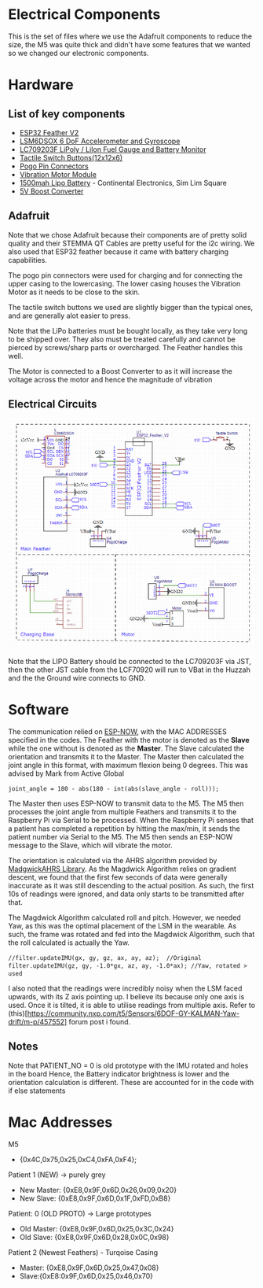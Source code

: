 # Electrical Components

This is the set of files where we use the Adafruit components to reduce the size, the M5 was quite thick and didn't have some features that we wanted so we changed our electronic components.

# Hardware

## List of key components
- [ESP32 Feather V2](https://www.adafruit.com/product/5400)
- [LSM6DSOX 6 DoF Accelerometer and Gyroscope](https://www.adafruit.com/product/4438)
- [LC709203F LiPoly / LiIon Fuel Gauge and Battery Monitor](https://www.adafruit.com/product/4712)
- [Tactile Switch Buttons(12x12x6)](https://www.adafruit.com/product/1119)
- [Pogo Pin Connectors](https://shopee.sg/5-Pairs-Spring-Loaded-Magnetic-Pogo-Pin-Connector-3-Positions-Magnets-Pitch-2.3MM-Through-Holes-Male-Female-Probe-i.174316421.13592238478?sp_atk=ab548fd7-1fb2-4dd6-9592-12ebe74c2071&xptdk=ab548fd7-1fb2-4dd6-9592-12ebe74c2071)
- [Vibration Motor Module](https://shopee.sg/PWM-Vibration-Motor-Module-DC-Motor-Mobile-Phone-Vibration-Vibrator-Mini-Switch-Sensor-Module-DIY-for-Arduino-DC-5V-i.56539845.10481910192)
- [1500mah Lipo Battery](https://www.continental.sg/3-7v-rechargeable-1500mah-li-po-battery.html) - Continental Electronics, Sim Lim Square
- [5V Boost Converter](https://shopee.sg/5pcs-lot-0.9-5V-To-5V-DC-DC-Step-Up-Power-Module-Voltage-Boost-Converter-Board-1.5V-1.8V-2.5V-3V-3.3V-3.7V-4.2V-To-5V-i.56539845.12267989957)

## Adafruit
Note that we chose Adafruit because their components are of pretty solid quality and their STEMMA QT Cables are pretty useful for the i2c wiring. We also used that ESP32 feather because it came with battery charging capabilities. 

The pogo pin connectors were used for charging and for connecting the upper casing to the lowercasing. The lower casing houses the Vibration Motor as it needs to be close to the skin.

The tactile switch buttons we used are slightly bigger than the typical ones, and are generally alot easier to press. 

Note that the LiPo batteries must be bought locally, as they take very long to be shipped over. They also must be treated carefully and cannot be pierced by screws/sharp parts or overcharged. The Feather handles this well.

The Motor is connected to a Boost Converter to as it will increase the voltage across the motor and hence the magnitude of vibration

## Electrical Circuits

![Electrical Circuit](Schematic.png "Electrical Circuit")

Note that the LIPO Battery should be connected to the LC709203F via JST, then the other JST cable from the LCF70920 will run to VBat in the Huzzah and the the Ground wire connects to GND.

# Software

The communication relied on [ESP-NOW](https://randomnerdtutorials.com/esp-now-esp32-arduino-ide/), with the MAC ADDRESSES specified in the codes. The Feather with the motor is denoted as the **Slave** while the one without is denoted as the  **Master**. The Slave calculated the orientation and transmits it to the Master. The Master then calculated the joint angle in this format, with maximum flexion being 0 degrees. This was advised by Mark from Active Global

    joint_angle = 180 - abs(180 - int(abs(slave_angle - roll)));

The Master then uses ESP-NOW to transmit data to the M5. The M5 then processes the joint angle from multiple Feathers and transmits it to the Raspberry Pi via Serial to be processed. When the Raspberry Pi senses that a patient has completed a repetition by hitting the max/min, it sends the patient number via Serial to the M5. The M5 then sends an ESP-NOW message to the Slave, which will vibrate the motor. 

The orientation is calculated via the AHRS algorithm provided by [MadgwickAHRS Library](https://github.com/arduino-libraries/MadgwickAHRS). As the Magdwick Algorithm relies on gradient descent, we found that the first few seconds of data were generally inaccurate as it was still descending to the actual position. As such, the first 10s of readings were ignored, and data only starts to be transmitted after that.

The Magdwick Algorithm calculated roll and pitch. However, we needed Yaw, as this was the optimal placement of the LSM in the wearable. As such, the frame was rotated and fed into the Magdwick Algorithm, such that the roll calculated is actually the Yaw.

    //filter.updateIMU(gx, gy, gz, ax, ay, az);  //Original
    filter.updateIMU(gz, gy, -1.0*gx, az, ay, -1.0*ax); //Yaw, rotated > used

I also noted that the readings were incredibly noisy when the LSM faced upwards, with its Z axis pointing up. I believe its because only one axis is used. Once it is tilted, it is able to utilise readings from multiple axis. Refer to (this)[https://community.nxp.com/t5/Sensors/6DOF-GY-KALMAN-Yaw-drift/m-p/457552] forum post i found.

## Notes
Note that PATIENT_NO = 0 is old prototype with the IMU rotated and holes in the board  Hence, the Battery indicator brightness is lower and the orientation calculation is different. These are accounted for in the code with if else statements



# Mac Addresses

M5
- {0x4C,0x75,0x25,0xC4,0xFA,0xF4}; 

Patient 1 (NEW) -> purely grey
- New Master: {0xE8,0x9F,0x6D,0x26,0x09,0x20}
- New Slave: {0xE8,0x9F,0x6D,0x1F,0xFD,0xB8}

Patient: 0 (OLD PROTO) -> Large prototypes
- Old Master: {0xE8,0x9F,0x6D,0x25,0x3C,0x24}
- Old Slave:  {0xE8,0x9F,0x6D,0x28,0x0C,0x98}

Patient 2 (Newest Feathers) - Turqoise Casing
- Master: {0xE8,0x9F,0x6D,0x25,0x47,0x08}
- Slave:{0xE8:0x9F,0x6D,0x25,0x46,0x70}

